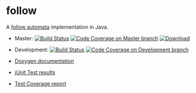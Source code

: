 # follow
A [follow automata](http://www.sciencedirect.com/science/article/pii/S0890540103000907/pdf?md5=a0fee0d8831cd92e198b13689a807ae0&pid=1-s2.0-S0890540103000907-main.pdf) implementation in Java.

* Master:
  [![Build Status](https://travis-ci.org/Skrupellos/follow.svg?branch=master)](https://travis-ci.org/Skrupellos/follow)
  [![Code Coverage on Master branch](https://img.shields.io/codecov/c/github/Skrupellos/follow/master.svg)](https://codecov.io/github/Skrupellos/follow?branch=master)
  [![Download](https://api.bintray.com/packages/skrupellos/generic/follow/images/download.svg)](https://bintray.com/skrupellos/generic/follow/_latestVersion)
* Development:
  [![Build Status](https://travis-ci.org/Skrupellos/follow.svg?branch=development)](https://travis-ci.org/Skrupellos/follow)
  [![Code Coverage on Development branch](https://img.shields.io/codecov/c/github/Skrupellos/follow/development.svg)](https://codecov.io/github/Skrupellos/follow?branch=development)

* [Doxygen documentation](http://follow.surge.sh/doxygen/)
* [jUnit Test results](http://follow.surge.sh/tests/)
* [Test Coverage report](http://follow.surge.sh/coverage/)
